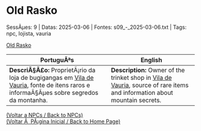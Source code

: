 ﻿
# Old Rasko

SessÃµes: 9 | Datas: 2025-03-06 | Fontes: s09_-_2025-03-06.txt | Tags: npc, lojista, vauria

[Old Rasko](old_rasko.png)

| PortuguÃªs | English |
|-----------|---------|
| **DescriÃ§Ã£o:** ProprietÃ¡rio da loja de bugigangas em [Vila de Vauria](vila_de_vauria.md), fonte de itens raros e informaÃ§Ãµes sobre segredos da montanha. | **Description:** Owner of the trinket shop in [Vila de Vauria](vila_de_vauria.md), source of rare items and information about mountain secrets. |

[(Voltar a NPCs / Back to NPCs)](npcs_list.md)  
[(Voltar Ã  PÃ¡gina Inicial / Back to Home Page)](../../home.md)


























